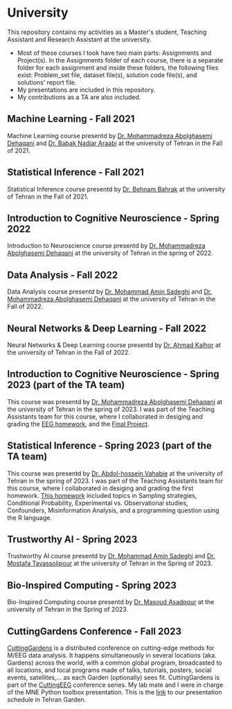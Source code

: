 # University
This repository contains my activities as a Master's student, Teaching Assistant and Research Assistant at the university.
- Most of these courses I took have two main parts: Assignments and Project(s). In the Assignments folder of each course, there is a separate folder for each assignment and inside these folders, the following files exist: Problem_set file, dataset file(s), solution code file(s), and solutions' report file.
- My presentations are included in this repository.
- My contributions as a TA are also included.


## Machine Learning - Fall 2021
Machine Learning course presentd by [Dr. Mohammadreza Abolghasemi Dehaqani](https://ece.ut.ac.ir/en/~dehaqani) and  [Dr. Babak Nadjar Araabi](https://ece.ut.ac.ir/en/~araabi) at the university of Tehran in the Fall of 2021.

## Statistical Inference - Fall 2021
Statistical Inference course presentd by [Dr. Behnam Bahrak](https://ece.ut.ac.ir/en/~bahrak) at the university of Tehran in the Fall of 2021.

## Introduction to Cognitive Neuroscience - Spring 2022
Introduction to Neuroscience course presentd by [Dr. Mohammadreza Abolghasemi Dehaqani](https://ece.ut.ac.ir/en/~dehaqani) at the university of Tehran in the spring of 2022.

## Data Analysis - Fall 2022
Data Analysis course presentd by [Dr. Mohammad Amin Sadeghi](https://ece.ut.ac.ir/en/~asadeghi) and [Dr. Mohammadreza Abolghasemi Dehaqani](https://ece.ut.ac.ir/en/~dehaqani) at the university of Tehran in the Fall of 2022.

## Neural Networks & Deep Learning - Fall 2022
Neural Networks & Deep Learning course presentd by [Dr. Ahmad Kalhor](https://ece.ut.ac.ir/en/~akalhor) at the university of Tehran in the Fall of 2022.

## Introduction to Cognitive Neuroscience - Spring 2023 (part of the TA team)
This course was presentd by [Dr. Mohammadreza Abolghasemi Dehaqani](https://ece.ut.ac.ir/en/~dehaqani) at the university of Tehran in the spring of 2023. I was part of the Teaching Assistants team for this course, where I collaborated in desiging and grading the [EEG homework](https://github.com/SaraRostami/University/blob/2d88b24550cd8f55f095057f18bab4605e953cd0/Files/Cognitive%20Neuroscience_EEG_HW.pdf), and the [Final Project](https://github.com/SaraRostami/University/blob/ba01624db9d02942c82f14011ee79891c43a255c/Files/Cognitive%20Neuroscience_Final%20Project.pdf).

## Statistical Inference - Spring 2023 (part of the TA team)
This course was presentd by [Dr. Abdol-hossein Vahabie](https://profile.ut.ac.ir/en/~h.vahabie) at the university of Tehran in the spring of 2023. I was part of the Teaching Assistants team for this course, where I collaborated in desiging and grading the first homework. [This homework](https://github.com/SaraRostami/University/blob/ba01624db9d02942c82f14011ee79891c43a255c/Files/Statistical%20Inference_HW1.pdf) included topics in Sampling strategies, Conditional Probability, Experimental vs. Observational studies, Confounders, Misinformation Analysis, and a programming question using the R language.

## Trustworthy AI - Spring 2023
Trustworthy AI course presentd by [Dr. Mohammad Amin Sadeghi](https://ece.ut.ac.ir/en/~asadeghi) and [Dr. Mostafa Tavassolipour](https://profile.ut.ac.ir/en/~96755111/grants) at the university of Tehran in the Spring of 2023.

## Bio-Inspired Computing - Spring 2023
Bio-Inspired Computing course presentd by [Dr. Masoud Asadpour](https://ece.ut.ac.ir/en/~asadpour) at the university of Tehran in the Spring of 2023.

## CuttingGardens Conference - Fall 2023
[CuttingGardens](https://cuttinggardens2023.org/) is a distributed conference on cutting-edge methods for M/EEG data analysis. It happens simultaneously in several locations (aka. Gardens) across the world, with a common global program, broadcasted to all locations, and local programs made of talks, tutorials, posters, social events, satellites,... as each Garden (optionally) sees fit. CuttingGardens is part of the [CuttingEEG](https://cuttingeeg.org/) conference series. 
My lab mate and I were in charge of the MNE Python toolbox presentation.
This is the [link](https://cuttinggardens2023.org/gardens/tehran/) to our presentation schedule in Tehran Garden.

